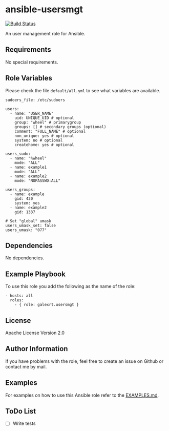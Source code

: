 ansible-usersmgt
=========

[![Build Status](https://travis-ci.org/galexrt/ansible-usersmgt.svg?branch=master)](https://travis-ci.org/galexrt/ansible-usersmgt)

An user management role for Ansible.

Requirements
------------

No special requirements.

Role Variables
--------------

Please check the file `default/all.yml` to see what variables are available.
```
sudoers_file: /etc/sudoers

users:
  - name: "USER_NAME"
    uid: UNIQUE_UID # optional
    group: "wheel" # primarygroup
    groups: [] # secondary groups (optional)
    comment: "FULL_NAME" # optional
    non_unique: yes # optional
    system: no # optional
    createhome: yes # optional

users_sudo:
  - name: "%wheel"
    mode: "ALL"
  - name: example1
    mode: "ALL"
  - name: example2
    mode: "NOPASSWD:ALL"

users_groups:
  - name: example
    gid: 420
    system: yes
  - name: example2
    gid: 1337

# Set "global" umask
users_umask_set: false
users_umask: "077"
```

Dependencies
------------

No dependencies.

Example Playbook
----------------

To use this role you add the following as the name of the role:

    - hosts: all
      roles:
        - { role: galexrt.usersmgt }

License
-------

Apache License Version 2.0

Author Information
------------------

If you have problems with the role, feel free to create an issue on Github or contact me by mail.

Examples
--------
For examples on how to use this Ansible role refer to the [EXAMPLES.md](EXAMPLES.md).

ToDo List
--------
- [ ] Write tests

